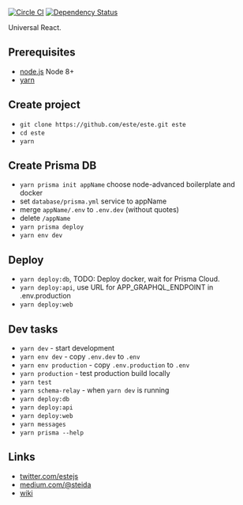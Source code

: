[![Circle CI](https://img.shields.io/circleci/project/este/este/master.svg)](https://circleci.com/gh/este/este)
[![Dependency Status](https://david-dm.org/este/este.svg)](https://david-dm.org/este/este)

Universal React.

## Prerequisites

* [node.js](http://nodejs.org/) Node 8+
* [yarn](https://yarnpkg.com/)

## Create project

* `git clone https://github.com/este/este.git este`
* `cd este`
* `yarn`

## Create Prisma DB

* `yarn prisma init appName` choose node-advanced boilerplate and docker
* set `database/prisma.yml` service to appName
* merge `appName/.env` to `.env.dev` (without quotes)
* delete `/appName`
* `yarn prisma deploy`
* `yarn env dev`

## Deploy

* `yarn deploy:db`, TODO: Deploy docker, wait for Prisma Cloud.
* `yarn deploy:api`, use URL for APP_GRAPHQL_ENDPOINT in .env.production
* `yarn deploy:web`

## Dev tasks

* `yarn dev` - start development
* `yarn env dev` - copy `.env.dev` to `.env`
* `yarn env production` - copy `.env.production` to `.env`
* `yarn production` - test production build locally
* `yarn test`
* `yarn schema-relay` - when `yarn dev` is running
* `yarn deploy:db`
* `yarn deploy:api`
* `yarn deploy:web`
* `yarn messages`
* `yarn prisma --help`

## Links

* [twitter.com/estejs](https://twitter.com/estejs)
* [medium.com/@steida](https://medium.com/@steida/)
* [wiki](https://github.com/este/este/wiki)
